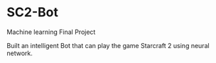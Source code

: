 # SC2-Bot
Machine learning Final Project

Built an intelligent Bot that can play the game Starcraft 2 using neural network.
